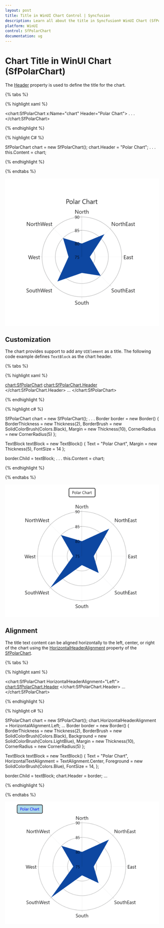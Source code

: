 ```yaml
---
layout: post
title: Title in WinUI Chart Control | Syncfusion
description: Learn all about the title in Syncfusion® WinUI Chart (SfPolarChart) control and its customization.
platform: WinUI
control: SfPolarChart
documentation: ug
---
```


# Chart Title in WinUI Chart (SfPolarChart)

The [Header](https://help.syncfusion.com/cr/winui/Syncfusion.UI.Xaml.Charts.ChartBase.html#Syncfusion_UI_Xaml_Charts_ChartBase_Header) property is used to define the title for the chart.

{% tabs %}   

{% highlight xaml %}

<chart:SfPolarChart x:Name="chart" Header="Polar Chart">
 . . .           
</chart:SfPolarChart>

{% endhighlight %}

{% highlight C# %}

SfPolarChart chart = new SfPolarChart();
chart.Header = "Polar Chart";
. . . 
this.Content = chart;

{% endhighlight %}

{% endtabs %} 

![Title support in WinUI chart](Title_Images/WinUI_chart_title.png)

## Customization

The chart provides support to add any `UIElement` as a title. The following code example defines `TextBlock` as the chart header.

{% tabs %}

{% highlight xaml %}

 <chart:SfPolarChart>
    <chart:SfPolarChart.Header>
        <Border BorderThickness="2" BorderBrush="Black" Margin="10" CornerRadius="5">
            <TextBlock FontSize="14" Text="Polar Chart" Margin="5"/>
        </Border>
    </chart:SfPolarChart.Header>
    ...
</chart:SfPolarChart>

{% endhighlight %}

{% highlight c# %}

SfPolarChart chart = new SfPolarChart();
. . .
Border border = new Border()
{
    BorderThickness = new Thickness(2),
    BorderBrush = new SolidColorBrush(Colors.Black),
    Margin = new Thickness(10),
    CornerRadius = new CornerRadius(5)
};

TextBlock textBlock = new TextBlock()
{
    Text = "Polar Chart",
    Margin = new Thickness(5),
    FontSize = 14
};

border.Child = textBlock;
. . . 
this.Content = chart;

{% endhighlight %}

{% endtabs %}

![Title customization support in WinUI chart](Title_images/WinUI_Chart_TitleCustomization.png)

## Alignment

The title text content can be aligned horizontally to the left, center, or right of the chart using the [HorizontalHeaderAlignment](https://help.syncfusion.com/cr/winui/Syncfusion.UI.Xaml.Charts.ChartBase.html#Syncfusion_UI_Xaml_Charts_ChartBase_HorizontalHeaderAlignment) property of the [SfPolarChart](https://help.syncfusion.com/cr/winui/Syncfusion.UI.Xaml.Charts.SfPolarChart.html).

{% tabs %}

{% highlight xaml %}

<chart:SfPolarChart HorizontalHeaderAlignment="Left">
    <chart:SfPolarChart.Header>
        <Border BorderThickness="2"
				BorderBrush="Black"
				Background="LightBlue"
				Margin="10"
				CornerRadius="5">
            <TextBlock Text="Polar Chart"
                       Margin="5" 
                       HorizontalTextAlignment="Center"
                       FontSize="14" 
                       Foreground="Blue">
            </TextBlock>
        </Border>
    </chart:SfPolarChart.Header>
    ...
 </chart:SfPolarChart>

{% endhighlight %}

{% highlight c# %}

SfPolarChart chart = new SfPolarChart();
chart.HorizontalHeaderAlignment = HorizontalAlignment.Left;
...
Border border = new Border()
{
    BorderThickness = new Thickness(2),
    BorderBrush = new SolidColorBrush(Colors.Black),
    Background = new SolidColorBrush(Colors.LightBlue),
    Margin = new Thickness(10),
    CornerRadius = new CornerRadius(5)
};

TextBlock textBlock = new TextBlock()
{
    Text = "Polar Chart",
    HorizontalTextAlignment = TextAlignment.Center,
    Foreground = new SolidColorBrush(Colors.Blue),
    FontSize = 14,
};

border.Child = textBlock;
chart.Header = border;
...

{% endhighlight %}

{% endtabs %}

![Title text alignment support in WinUI chart](Title_images/WinUI_Chart_TitleAlignment.png)
